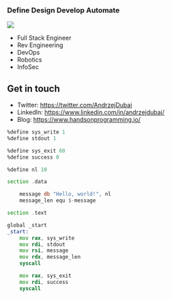 ### Define Design Develop Automate
![](https://komarev.com/ghpvc/?username=coffeina&color=ee959e)

* Full Stack Engineer
* Rev Engineering
* DevOps
* Robotics
* InfoSec

## Get in touch

* Twitter: <https://twitter.com/AndrzejDubaj>
* LinkedIn: <https://www.linkedin.com/in/andrzejdubaj/>
* Blog: <https://www.handsonprogramming.io/>

``` asm
%define sys_write 1
%define stdout 1

%define sys_exit 60
%define success 0

%define nl 10

section .data

    message db "Hello, world!", nl
    message_len equ $-message

section .text

global _start
_start:
    mov rax, sys_write
    mov rdi, stdout
    mov rsi, message
    mov rdx, message_len
    syscall

    mov rax, sys_exit
    mov rdi, success
    syscall
```

